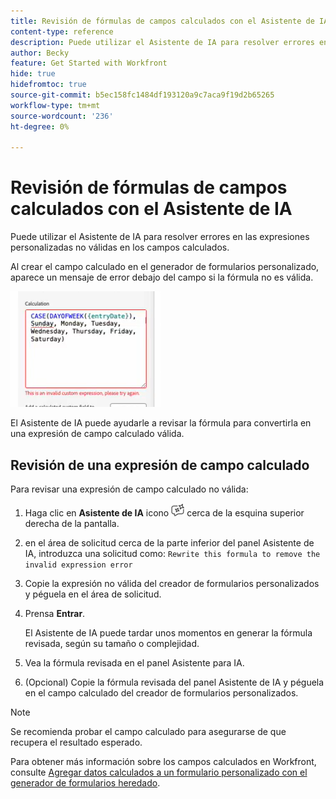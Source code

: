 ```yaml
---
title: Revisión de fórmulas de campos calculados con el Asistente de IA
content-type: reference
description: Puede utilizar el Asistente de IA para resolver errores en las expresiones personalizadas no válidas en los campos calculados.
author: Becky
feature: Get Started with Workfront
hide: true
hidefromtoc: true
source-git-commit: b5ec158fc1484df193120a9c7aca9f19d2b65265
workflow-type: tm+mt
source-wordcount: '236'
ht-degree: 0%

---
```


# Revisión de fórmulas de campos calculados con el Asistente de IA

Puede utilizar el Asistente de IA para resolver errores en las expresiones personalizadas no válidas en los campos calculados.

Al crear el campo calculado en el generador de formularios personalizado, aparece un mensaje de error debajo del campo si la fórmula no es válida.

![Error de expresión no válido](assets/invalid-expression.png)

El Asistente de IA puede ayudarle a revisar la fórmula para convertirla en una expresión de campo calculado válida.

## Revisión de una expresión de campo calculado

Para revisar una expresión de campo calculado no válida:

1. Haga clic en **Asistente de IA** icono ![Icono de asistente de IA](assets/ai-assistant-icon.png) cerca de la esquina superior derecha de la pantalla.
1. en el área de solicitud cerca de la parte inferior del panel Asistente de IA, introduzca una solicitud como:
   `Rewrite this formula to remove the invalid expression error`
1. Copie la expresión no válida del creador de formularios personalizados y péguela en el área de solicitud.
1. Prensa **Entrar**.

   El Asistente de IA puede tardar unos momentos en generar la fórmula revisada, según su tamaño o complejidad.
1. Vea la fórmula revisada en el panel Asistente para IA.
1. (Opcional) Copie la fórmula revisada del panel Asistente de IA y péguela en el campo calculado del creador de formularios personalizados.

>[!NOTE]
>
>Se recomienda probar el campo calculado para asegurarse de que recupera el resultado esperado.

Para obtener más información sobre los campos calculados en Workfront, consulte [Agregar datos calculados a un formulario personalizado con el generador de formularios heredado](/help/quicksilver/administration-and-setup/customize-workfront/create-manage-custom-forms/add-calculated-data-to-custom-form.md).



